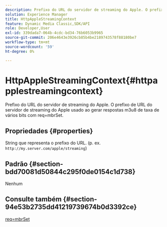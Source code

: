 ```yaml
---
description: Prefixo do URL do servidor de streaming do Apple. O prefixo de URL do servidor de streaming do Apple usado ao gerar respostas m3u8 de taxa de vários bits com req=mbrSet.
solution: Experience Manager
title: HttpAppleStreamingContext
feature: Dynamic Media Classic,SDK/API
role: Developer,User
exl-id: 339dada7-064b-4cdc-bd34-76b6053b9965
source-git-commit: 206e4643e3926cb85b4be2189743578f88180be7
workflow-type: tm+mt
source-wordcount: '59'
ht-degree: 0%

---
```


# HttpAppleStreamingContext{#httpapplestreamingcontext}

Prefixo do URL do servidor de streaming do Apple. O prefixo de URL do servidor de streaming do Apple usado ao gerar respostas m3u8 de taxa de vários bits com req=mbrSet.

## Propriedades {#properties}

String que representa o prefixo do URL. (p. ex. `http://my.server.com/apple/streaming`)

## Padrão {#section-bdd70081d50844c295f0de0154c1d738}

Nenhum

## Consulte também {#section-94e53b2735dd41219739674b0d3392ce}

[req=mbrSet](../../../../../is-api/http-ref/image-serving-api-ref/c-http-protocol-reference/c-command-reference/r-req/r-mbrset.md#reference-603d75babde74508a878c27bd4cced73)
